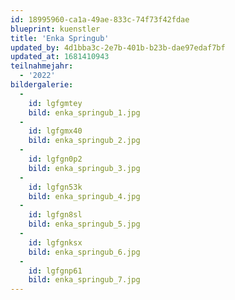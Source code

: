 ```yaml
---
id: 18995960-ca1a-49ae-833c-74f73f42fdae
blueprint: kuenstler
title: 'Enka Springub'
updated_by: 4d1bba3c-2e7b-401b-b23b-dae97edaf7bf
updated_at: 1681410943
teilnahmejahr:
  - '2022'
bildergalerie:
  -
    id: lgfgmtey
    bild: enka_springub_1.jpg
  -
    id: lgfgmx40
    bild: enka_springub_2.jpg
  -
    id: lgfgn0p2
    bild: enka_springub_3.jpg
  -
    id: lgfgn53k
    bild: enka_springub_4.jpg
  -
    id: lgfgn8sl
    bild: enka_springub_5.jpg
  -
    id: lgfgnksx
    bild: enka_springub_6.jpg
  -
    id: lgfgnp61
    bild: enka_springub_7.jpg
---
```

